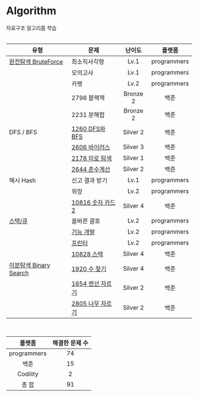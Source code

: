 # Algorithm

자료구조 알고리즘 학습
<br><br>

| 유형 | 문제 | 난이도 | 플랫폼 |
|-|----|:-:|:-:|
| [완전탐색 BruteForce](https://hongssup.tistory.com/325) | 최소직사각형 | Lv.1 | programmers |
|| 모의고사 | Lv.1 | programmers |
|| 카펫 | Lv.2 | programmers |
|| 2798 블랙잭 | Bronze 2 | 백준 |
|| 2231 분해합 | Bronze 2 | 백준 |
| DFS / BFS | [1260 DFS와 BFS](https://hongssup.tistory.com/498) | Silver 2 | 백준 |
|| [2606 바이러스](https://hongssup.tistory.com/499) | Silver 3 | 백준 |
|| [2178 미로 탐색](https://hongssup.tistory.com/501) | Silver 1 | 백준 |
|| [2644 촌수계산](https://hongssup.tistory.com/505) | Silver 2 | 백준 |
| 해시 Hash | 신고 결과 받기  | Lv.1 | programmers |
|| 위장 | Lv.2 | programmers |
|| [10816 숫자 카드 2](https://hongssup.tistory.com/487) | Silver 4 | 백준 |
| [스택/큐](https://hongssup.tistory.com/434) | 올바른 괄호 | Lv.2 | programmers |
|| [기능 개발](https://hongssup.tistory.com/318) | Lv.2 | programmers |
|| [프린터](https://hongssup.tistory.com/428) | Lv.2 | programmers |
|| [10828 스택](https://hongssup.tistory.com/528) | Silver 4 | 백준 |
| [이분탐색 Binary Search](https://hongssup.tistory.com/485) | [1920 수 찾기](https://hongssup.tistory.com/484) | Silver 4 | 백준 |
|| [1654 랜선 자르기](https://hongssup.tistory.com/488) | Silver 2 | 백준 |
|| [2805 나무 자르기](https://hongssup.tistory.com/490) | Silver 2 | 백준 |

<br>

| 플랫폼 | 해결한 문제 수 |
|:-:|:-:|
| programmers | 74 |
| 백준 | 15 |
| Codility | 2 |
| 총 합 | 91 |
